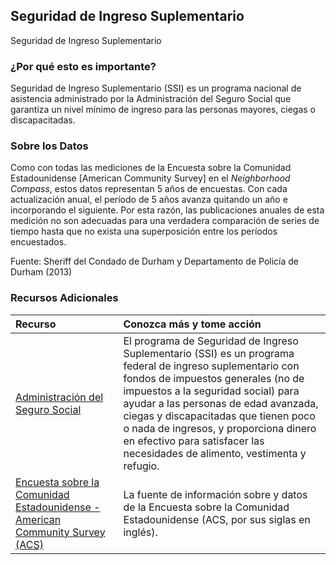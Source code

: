## Seguridad de Ingreso Suplementario
Seguridad de Ingreso Suplementario

### ¿Por qué esto es importante?
Seguridad de Ingreso Suplementario (SSI) es un programa nacional de asistencia administrado por la Administración del Seguro Social que garantiza un nivel mínimo de ingreso para las personas mayores, ciegas o discapacitadas.

### Sobre los Datos
Como con todas las mediciones de la Encuesta sobre la Comunidad Estadounidense \[American Community Survey] en el <i>Neighborhood Compass</i>, estos datos representan 5 años de encuestas. Con cada actualización anual, el período de 5 años avanza quitando un año e incorporando el siguiente. Por esta razón, las publicaciones anuales de esta medición no son adecuadas para una verdadera comparación de series de tiempo hasta que no exista una superposición entre los períodos encuestados.

Fuente: Sheriff del Condado de Durham y Departamento de Policía de Durham (2013) 

### Recursos Adicionales

|Recurso | Conozca más y tome acción |
|:--- | :--- |
|[Administración del Seguro Social](https://www.ssa.gov/espanol/publicaciones/) | El programa de Seguridad de Ingreso Suplementario (SSI) es un programa federal de ingreso suplementario con fondos de impuestos generales (no de impuestos a la seguridad social) para ayudar a las personas de edad avanzada, ciegas y discapacitadas que tienen poco o nada de ingresos, y proporciona dinero en efectivo para satisfacer las necesidades de alimento, vestimenta y refugio.
|[Encuesta sobre la Comunidad Estadounidense - American Community Survey (ACS)](https://www2.census.gov/programs-surveys/acs/main/language_brochures/ACS_QandA_SPA_18.pdf?#) | La fuente de información sobre y datos de la Encuesta sobre la Comunidad Estadounidense (ACS, por sus siglas en inglés).
